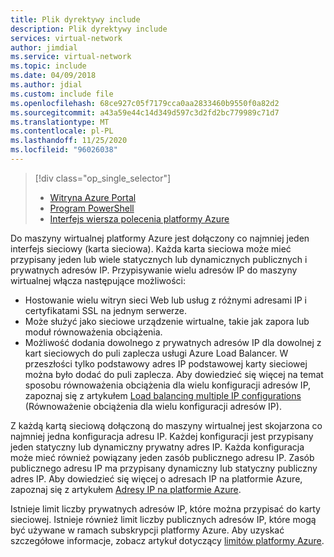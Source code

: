 ```yaml
---
title: Plik dyrektywy include
description: Plik dyrektywy include
services: virtual-network
author: jimdial
ms.service: virtual-network
ms.topic: include
ms.date: 04/09/2018
ms.author: jdial
ms.custom: include file
ms.openlocfilehash: 68ce927c05f7179cca0aa2833460b9550f0a82d2
ms.sourcegitcommit: a43a59e44c14d349d597c3d2fd2bc779989c71d7
ms.translationtype: MT
ms.contentlocale: pl-PL
ms.lasthandoff: 11/25/2020
ms.locfileid: "96026038"
---
```

> [!div class="op_single_selector"]
> * [Witryna Azure Portal](../articles/virtual-network/virtual-network-multiple-ip-addresses-portal.md)
> * [Program PowerShell](../articles/virtual-network/virtual-network-multiple-ip-addresses-powershell.md)
> * [Interfejs wiersza polecenia platformy Azure](../articles/virtual-network/virtual-network-multiple-ip-addresses-cli.md)
>

Do maszyny wirtualnej platformy Azure jest dołączony co najmniej jeden interfejs sieciowy (karta sieciowa). Każda karta sieciowa może mieć przypisany jeden lub wiele statycznych lub dynamicznych publicznych i prywatnych adresów IP. Przypisywanie wielu adresów IP do maszyny wirtualnej włącza następujące możliwości:

* Hostowanie wielu witryn sieci Web lub usług z różnymi adresami IP i certyfikatami SSL na jednym serwerze.
* Może służyć jako sieciowe urządzenie wirtualne, takie jak zapora lub moduł równoważenia obciążenia.
* Możliwość dodania dowolnego z prywatnych adresów IP dla dowolnej z kart sieciowych do puli zaplecza usługi Azure Load Balancer. W przeszłości tylko podstawowy adres IP podstawowej karty sieciowej można było dodać do puli zaplecza. Aby dowiedzieć się więcej na temat sposobu równoważenia obciążenia dla wielu konfiguracji adresów IP, zapoznaj się z artykułem [Load balancing multiple IP configurations](../articles/load-balancer/load-balancer-multiple-ip.md?toc=%2fazure%2fvirtual-network%2ftoc.json) (Równoważenie obciążenia dla wielu konfiguracji adresów IP).

Z każdą kartą sieciową dołączoną do maszyny wirtualnej jest skojarzona co najmniej jedna konfiguracja adresu IP. Każdej konfiguracji jest przypisany jeden statyczny lub dynamiczny prywatny adres IP. Każda konfiguracja może mieć również powiązany jeden zasób publicznego adresu IP. Zasób publicznego adresu IP ma przypisany dynamiczny lub statyczny publiczny adres IP. Aby dowiedzieć się więcej o adresach IP na platformie Azure, zapoznaj się z artykułem [Adresy IP na platformie Azure](../articles/virtual-network/public-ip-addresses.md). 

Istnieje limit liczby prywatnych adresów IP, które można przypisać do karty sieciowej. Istnieje również limit liczby publicznych adresów IP, które mogą być używane w ramach subskrypcji platformy Azure. Aby uzyskać szczegółowe informacje, zobacz artykuł dotyczący [limitów platformy Azure](../articles/azure-resource-manager/management/azure-subscription-service-limits.md?toc=%2fazure%2fvirtual-network%2ftoc.json#azure-resource-manager-virtual-networking-limits).